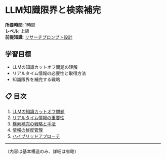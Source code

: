 # LLM知識限界と検索補完

**所要時間**: 1時間  
**レベル**: 上級  
**前提知識**: [リサーチプロンプト設計](17-research-prompts.md)

## 学習目標

- LLMの知識カットオフ問題の理解
- リアルタイム情報の必要性と取得方法
- 知識限界を補完する戦略

## 📋 目次

1. [LLMの知識カットオフ問題](#llmの知識カットオフ問題)
2. [リアルタイム情報の重要性](#リアルタイム情報の重要性)
3. [検索補完の戦略と手法](#検索補完の戦略と手法)
4. [情報の鮮度管理](#情報の鮮度管理)
5. [ハイブリッドアプローチ](#ハイブリッドアプローチ)

---

（内容は基本構造のみ、詳細は省略）
